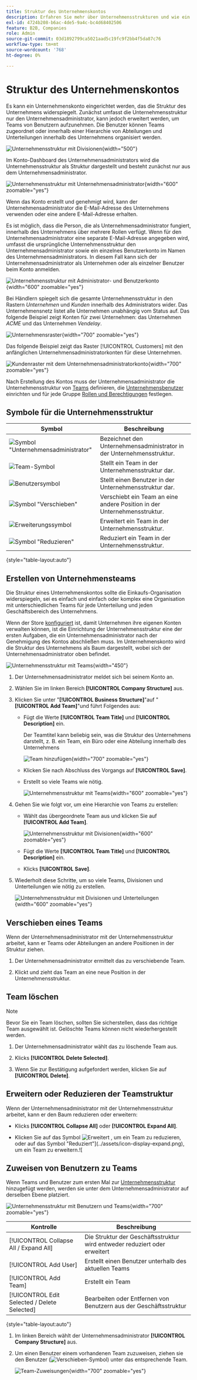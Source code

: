 ```yaml
---
title: Struktur des Unternehmenskontos
description: Erfahren Sie mehr über Unternehmensstrukturen und wie ein Unternehmensadministrator sie definieren kann, um ihre geschäftsbezogenen Workflows und Richtlinien zu unterstützen.
exl-id: 4724b208-b6ac-4de5-9a4c-bc4d68402506
feature: B2B, Companies
role: Admin
source-git-commit: 03d1892799ca5021aad5c19fc9f2bb4f5da87c76
workflow-type: tm+mt
source-wordcount: '768'
ht-degree: 0%

---
```


# Struktur des Unternehmenskontos

Es kann ein Unternehmenskonto eingerichtet werden, das die Struktur des Unternehmens widerspiegelt. Zunächst umfasst die Unternehmensstruktur nur den Unternehmensadministrator, kann jedoch erweitert werden, um Teams von Benutzern aufzunehmen. Die Benutzer können Teams zugeordnet oder innerhalb einer Hierarchie von Abteilungen und Unterteilungen innerhalb des Unternehmens organisiert werden.

![Unternehmensstruktur mit Divisionen](./assets/company-structure-diagram.svg){width="500"}

Im Konto-Dashboard des Unternehmensadministrators wird die Unternehmensstruktur als Struktur dargestellt und besteht zunächst nur aus dem Unternehmensadministrator.

![Unternehmensstruktur mit Unternehmensadministrator](./assets/company-structure-tree-admin.png){width="600" zoomable="yes"}

Wenn das Konto erstellt und genehmigt wird, kann der Unternehmensadministrator die E-Mail-Adresse des Unternehmens verwenden oder eine andere E-Mail-Adresse erhalten.

Es ist möglich, dass die Person, die als Unternehmensadministrator fungiert, innerhalb des Unternehmens über mehrere Rollen verfügt. Wenn für den Unternehmensadministrator eine separate E-Mail-Adresse angegeben wird, umfasst die ursprüngliche Unternehmensstruktur den Unternehmensadministrator sowie ein einzelnes Benutzerkonto im Namen des Unternehmensadministrators. In diesem Fall kann sich der Unternehmensadministrator als Unternehmen oder als einzelner Benutzer beim Konto anmelden.

![Unternehmensstruktur mit Administrator- und Benutzerkonto](./assets/company-structure-tree-admin-user.png){width="600" zoomable="yes"}

Bei Händlern spiegelt sich die gesamte Unternehmensstruktur in den Rastern _Unternehmen_ und _Kunden_ innerhalb des Administrators wider. Das Unternehmensnetz listet alle Unternehmen unabhängig vom Status auf. Das folgende Beispiel zeigt Konten für zwei Unternehmen: das Unternehmen _ACME_ und das Unternehmen _Vendelay_.

![Unternehmensraster](./assets/companies-grid.png){width="700" zoomable="yes"}

Das folgende Beispiel zeigt das Raster [!UICONTROL Customers] mit den anfänglichen Unternehmensadministratorkonten für diese Unternehmen.

![Kundenraster mit dem Unternehmensadministratorkonto](./assets/company-admin-user-account.png){width="700" zoomable="yes"}

Nach Erstellung des Kontos muss der Unternehmensadministrator die Unternehmensstruktur von [Teams](account-company-structure.md) definieren, die [Unternehmensbenutzer](account-company-users.md) einrichten und für jede Gruppe [Rollen und Berechtigungen](account-company-roles-permissions.md) festlegen.

## Symbole für die Unternehmensstruktur

| Symbol | Beschreibung |
| ---- | ----------------- |
| ![Symbol &quot;Unternehmensadministrator&quot;](./assets/company-icon-admin.png) | Bezeichnet den Unternehmensadministrator in der Unternehmensstruktur. |
| ![Team-Symbol](./assets/company-icon-team.png) | Stellt ein Team in der Unternehmensstruktur dar. |
| ![Benutzersymbol](./assets/company-icon-user.png) | Stellt einen Benutzer in der Unternehmensstruktur dar. |
| ![Symbol &quot;Verschieben&quot;](./assets/company-icon-move.png) | Verschiebt ein Team an eine andere Position in der Unternehmensstruktur. |
| ![Erweiterungssymbol](./assets/company-icon-expand.png) | Erweitert ein Team in der Unternehmensstruktur. |
| ![Symbol &quot;Reduzieren&quot;](./assets/company-icon-collapse.png) | Reduziert ein Team in der Unternehmensstruktur. |

{style="table-layout:auto"}

## Erstellen von Unternehmensteams

Die Struktur eines Unternehmenskontos sollte die Einkaufs-Organisation widerspiegeln, sei es einfach und einfach oder komplex eine Organisation mit unterschiedlichen Teams für jede Unterteilung und jeden Geschäftsbereich des Unternehmens.

Wenn der Store [konfiguriert](enable-basic-features.md) ist, damit Unternehmen ihre eigenen Konten verwalten können, ist die Einrichtung der Unternehmensstruktur eine der ersten Aufgaben, die ein Unternehmensadministrator nach der Genehmigung des Kontos abschließen muss. Im Unternehmenskonto wird die Struktur des Unternehmens als Baum dargestellt, wobei sich der Unternehmensadministrator oben befindet.

![Unternehmensstruktur mit Teams](./assets/company-structure-teams-diagram.svg){width="450"}

1. Der Unternehmensadministrator meldet sich bei seinem Konto an.

1. Wählen Sie im linken Bereich **[!UICONTROL Company Structure]** aus.

1. Klicken Sie unter &quot;**[!UICONTROL Business Structure]**&quot;auf &quot;**[!UICONTROL Add Team]**&quot;und führt Folgendes aus:

   - Fügt die Werte **[!UICONTROL Team Title]** und **[!UICONTROL Description]** ein.

     Der Teamtitel kann beliebig sein, was die Struktur des Unternehmens darstellt, z. B. ein Team, ein Büro oder eine Abteilung innerhalb des Unternehmens

     ![Team hinzufügen](./assets/company-structure-add-team.png){width="700" zoomable="yes"}

   - Klicken Sie nach Abschluss des Vorgangs auf **[!UICONTROL Save]**.

   - Erstellt so viele Teams wie nötig.

     ![Unternehmensstruktur mit Teams](./assets/company-structure-teams.png){width="600" zoomable="yes"}

1. Gehen Sie wie folgt vor, um eine Hierarchie von Teams zu erstellen:

   - Wählt das übergeordnete Team aus und klicken Sie auf **[!UICONTROL Add Team]**.

     ![Unternehmensstruktur mit Divisionen](./assets/company-structure-northwest-division.png){width="600" zoomable="yes"}

   - Fügt die Werte **[!UICONTROL Team Title]** und **[!UICONTROL Description]** ein.

   - Klicks **[!UICONTROL Save]**.

1. Wiederholt diese Schritte, um so viele Teams, Divisionen und Unterteilungen wie nötig zu erstellen.

   ![Unternehmensstruktur mit Divisionen und Unterteilungen](./assets/company-structure-divisions.png){width="600" zoomable="yes"}

## Verschieben eines Teams

Wenn der Unternehmensadministrator mit der Unternehmensstruktur arbeitet, kann er Teams oder Abteilungen an andere Positionen in der Struktur ziehen.

1. Der Unternehmensadministrator ermittelt das zu verschiebende Team.

1. Klickt und zieht das Team an eine neue Position in der Unternehmensstruktur.

## Team löschen

>[!NOTE]
>
>Bevor Sie ein Team löschen, sollten Sie sicherstellen, dass das richtige Team ausgewählt ist. Gelöschte Teams können nicht wiederhergestellt werden.

1. Der Unternehmensadministrator wählt das zu löschende Team aus.

1. Klicks **[!UICONTROL Delete Selected]**.

1. Wenn Sie zur Bestätigung aufgefordert werden, klicken Sie auf **[!UICONTROL Delete]**.

## Erweitern oder Reduzieren der Teamstruktur

Wenn der Unternehmensadministrator mit der Unternehmensstruktur arbeitet, kann er den Baum reduzieren oder erweitern:

- Klicks **[!UICONTROL Collapse All]** oder **[!UICONTROL Expand All]**.

- Klicken Sie auf das Symbol ![Erweitert](../assets/icon-display-collapse.png) , um ein Team zu reduzieren, oder auf das Symbol &quot;Reduziert&quot;](../assets/icon-display-expand.png), um ein Team zu erweitern.![

## Zuweisen von Benutzern zu Teams

Wenn Teams und Benutzer zum ersten Mal zur [Unternehmensstruktur](account-company-structure.md) hinzugefügt werden, werden sie unter dem Unternehmensadministrator auf derselben Ebene platziert.

![Unternehmensstruktur mit Benutzern und Teams](./assets/company-users-added.png){width="700" zoomable="yes"}

| Kontrolle | Beschreibung |
|--- |--- |
| [!UICONTROL Collapse All / Expand All] | Die Struktur der Geschäftsstruktur wird entweder reduziert oder erweitert |
| [!UICONTROL Add User] | Erstellt einen Benutzer unterhalb des aktuellen Teams |
| [!UICONTROL Add Team] | Erstellt ein Team |
| [!UICONTROL Edit Selected / Delete Selected] | Bearbeiten oder Entfernen von Benutzern aus der Geschäftsstruktur |

{style="table-layout:auto"}

1. Im linken Bereich wählt der Unternehmensadministrator **[!UICONTROL Company Structure]** aus.

1. Um einen Benutzer einem vorhandenen Team zuzuweisen, ziehen sie den Benutzer (![Verschieben-Symbol](../assets/icon-move.png)) unter das entsprechende Team.

   ![Team-Zuweisungen](./assets/company-structure-teams-users-assigned.png){width="700" zoomable="yes"}
